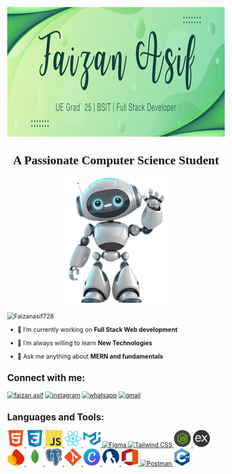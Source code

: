 <body>
<div>
<img align="center" alt="Coding" width="100%"  height="300px" src="Black Modern Daily Motivation Twitter Header.png">
</div>
<h1 align="center" style="font-family:verdana"><span style="font-family:Times new Roman">A Passionate Computer Science Student</span>
</h1>

<p align="center">
  <img src="./hi.png" alt="Robot" height="300"/>
</p>
<p align="left"> <img src="https://komarev.com/ghpvc/?username=Faizanasif728&label=Profile%20views&color=0e75b6&style=flat" alt="Faizanasif728" /> </p>

- 🔭 I’m currently working on **Full Stack Web development**

- 🌱 I’m always willing to learn **New Technologies**

- 💬 Ask me anything about **MERN and fundamentals**


<h2 align="left">Connect with me:</h2>

<p align="left">
<a href="https://www.linkedin.com/in/faizan-asif22" target="blank"><img align="center" src="https://raw.githubusercontent.com/rahuldkjain/github-profile-readme-generator/master/src/images/icons/Social/linked-in-alt.svg" alt="faizan asif" height="30" width="40" /></a>
<a href="https://www.instagram.com/faizyfrr/?__pwa=1" target="blank"><img align="center" src="https://raw.githubusercontent.com/rahuldkjain/github-profile-readme-generator/master/src/images/icons/Social/instagram.svg" alt="instagram" height="30" width="40" /></a>
<a href="https://wa.me/923245413837" target="blank"><img align="center" src="https://raw.githubusercontent.com/rahuldkjain/github-profile-readme-generator/master/src/images/icons/Social/whatsapp.svg" alt="whatsapp" height="30" width="40" /></a>
<a href="mailto:fasif4832@gmail.com" target="blank"><img align="center" src="https://raw.githubusercontent.com/gauravghongde/social-icons/master/SVG/Color/Gmail.svg" alt="gmail" height="30" width="40" /></a>
</p>

<h2 align="left">Languages and Tools:</h2>
<p align="left">
  <a href="https://developer.mozilla.org/en-US/docs/Web/HTML" target="_blank" rel="noreferrer">
    <img src="https://raw.githubusercontent.com/devicons/devicon/master/icons/html5/html5-original.svg" alt="HTML5" width="40" height="40"/>
  </a>
  <a href="https://developer.mozilla.org/en-US/docs/Web/CSS" target="_blank" rel="noreferrer">
    <img src="https://raw.githubusercontent.com/devicons/devicon/master/icons/css3/css3-original.svg" alt="CSS3" width="40" height="40"/>
  </a>
  <a href="https://developer.mozilla.org/en-US/docs/Web/JavaScript" target="_blank" rel="noreferrer">
    <img src="https://raw.githubusercontent.com/devicons/devicon/master/icons/javascript/javascript-original.svg" alt="JavaScript" width="40" height="40"/>
  </a>
  <a href="https://react.dev/" target="_blank" rel="noreferrer">
    <img src="https://raw.githubusercontent.com/devicons/devicon/master/icons/react/react-original.svg" alt="React" width="40" height="40"/>
  </a>
  <a href="https://mui.com/" target="_blank" rel="noreferrer">
    <img src="https://raw.githubusercontent.com/devicons/devicon/master/icons/materialui/materialui-original.svg" alt="Material UI" width="40" height="40"/>
  </a>
  <a href="https://www.figma.com/" target="_blank" rel="noreferrer">
    <img src="https://www.vectorlogo.zone/logos/figma/figma-icon.svg" alt="Figma" width="40" height="40"/>
  </a>
  <a href="https://tailwindcss.com/" target="_blank" rel="noreferrer">
    <img src="https://www.vectorlogo.zone/logos/tailwindcss/tailwindcss-icon.svg" alt="Tailwind CSS" width="40" height="40"/>
  </a>
  <!-- Node.js (local) -->
  <a href="https://nodejs.org/" target="_blank" rel="noreferrer">
    <img src="./assets/nodejs.png" alt="Node.js" width="40" height="40"/>
  </a>
  <!-- Express (local) -->
  <a href="https://expressjs.com/" target="_blank" rel="noreferrer">
    <img src="./assets/express.png" alt="Express.js" width="40" height="40"/>
  </a>
  <!-- Firebase (local) -->
  <a href="https://firebase.google.com/" target="_blank" rel="noreferrer">
    <img src="./assets/firebase.png" alt="Firebase" width="40" height="40"/>
  </a>
  <a href="https://www.mongodb.com/" target="_blank" rel="noreferrer">
    <img src="https://raw.githubusercontent.com/devicons/devicon/master/icons/mongodb/mongodb-original.svg" alt="MongoDB" width="40" height="40"/>
  </a>
  <a href="https://www.postgresql.org/" target="_blank" rel="noreferrer">
    <img src="https://raw.githubusercontent.com/devicons/devicon/master/icons/postgresql/postgresql-original.svg" alt="PostgreSQL" width="40" height="40"/>
  </a>
  <a href="https://git-scm.com/" target="_blank" rel="noreferrer">
    <img src="https://raw.githubusercontent.com/devicons/devicon/master/icons/git/git-original.svg" alt="Git" width="40" height="40"/>
  </a>
  <!-- Canva (local) -->
  <a href="https://www.canva.com/" target="_blank" rel="noreferrer">
    <img src="./assets/canva.png" alt="Canva" width="40" height="40"/>
  </a>
  <!-- MindView (local) -->
  <a href="#" target="_blank" rel="noreferrer">
    <img src="./assets/mindview.png" alt="MindView" width="40" height="40"/>
  </a>
  <a href="https://www.microsoft.com/en-us/microsoft-365" target="_blank" rel="noreferrer">
    <img src="./assets/msoffice.png" alt="Microsoft Office" width="40" height="40"/>
  </a>
  <!-- Postman -->
  <a href="https://www.postman.com/" target="_blank" rel="noreferrer">
    <img src="https://www.vectorlogo.zone/logos/getpostman/getpostman-icon.svg" alt="Postman" width="40" height="40"/>
  </a>
  <!-- C++ -->
  <a href="https://isocpp.org/" target="_blank" rel="noreferrer">
    <img src="https://raw.githubusercontent.com/devicons/devicon/master/icons/cplusplus/cplusplus-original.svg" alt="C++" width="40" height="40"/>
  </a>
</p>
</body>
